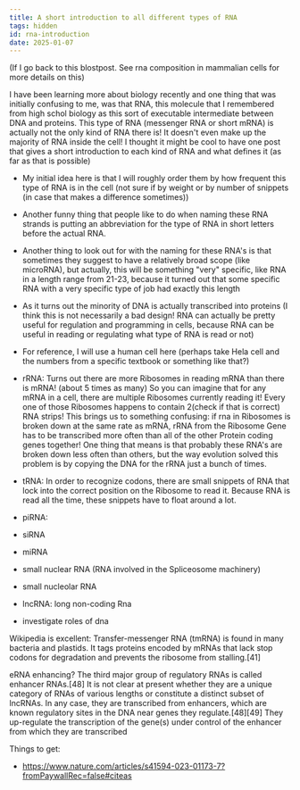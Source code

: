 ```yaml
---
title: A short introduction to all different types of RNA
tags: hidden
id: rna-introduction
date: 2025-01-07
---
```


(If I go back to this blostpost. See rna composition in mammalian cells for more details on this)

I have been learning more about biology recently and one thing that was initially confusing to me, was that RNA, this molecule that I remembered from high schol biology as this sort of executable intermediate between DNA and proteins. This type of RNA (messenger RNA or short mRNA) is actually not the only kind of RNA there is! It doesn't even make up the majority of RNA inside the cell! I thought it might be cool to have one post that gives a short introduction to each kind of RNA and what defines it (as far as that is possible)

- My initial idea here is that I will roughly order them by how frequent this type of RNA is in the cell (not sure if by weight or by number of snippets (in case that makes a difference sometimes))
- Another funny thing that people like to do when naming these RNA strands is putting an abbreviation for the type of RNA in short letters before the actual RNA. 
- Another thing to look out for with the naming for these RNA's is that sometimes they suggest to have a relatively broad scope (like microRNA), but actually, this will be something "very" specific, like RNA in a length range from 21-23, because it turned out that some specific RNA with a very specific type of job had exactly this length
- As it turns out the minority of DNA is actually transcribed into proteins (I think this is not necessarily a bad design! RNA can actually be pretty useful for regulation and programming in cells, because RNA can be useful in reading or regulating what type of RNA is read or not)
- For reference, I will use a human cell here (perhaps take Hela cell and the numbers from a specific textbook or something like that?)

- rRNA: Turns out there are more Ribosomes in  reading mRNA than there is mRNA! (about 5 times as many) So you can imagine that for any mRNA in a cell, there are multiple Ribosomes currently reading it! Every one of those Ribosomes happens to contain 2(check if that is correct) RNA strips! This brings us to something confusing: if rna in Ribosomes is broken down at the same rate as mRNA, rRNA from the Ribosome Gene has to be transcribed more often than all of the other Protein coding genes together! One thing that means is that probably these RNA's are broken down less often than others, but the way evolution solved this problem is by copying the DNA for the rRNA just a bunch of times.
- tRNA: In order to recognize codons, there are small snippets of RNA that lock into the correct position on the Ribosome to read it. Because RNA is read all the time, these snippets have to float around a lot.
- piRNA: 
- siRNA
- miRNA
- small nuclear RNA (RNA involved in the Spliceosome machinery)
- small nucleolar RNA
- lncRNA: long non-coding Rna
- investigate roles of dna

Wikipedia is excellent:
Transfer-messenger RNA (tmRNA) is found in many bacteria and plastids. It tags proteins encoded by mRNAs that lack stop codons for degradation and prevents the ribosome from stalling.[41] 


eRNA enhancing?
The third major group of regulatory RNAs is called enhancer RNAs.[48]  It is not clear at present whether they are a unique category of RNAs of various lengths or constitute a distinct subset of lncRNAs.  In any case, they are transcribed from enhancers, which are known regulatory sites in the DNA near genes they regulate.[48][49]  They up-regulate the transcription of the gene(s) under control of the enhancer from which they are transcribed



Things to get: 
- https://www.nature.com/articles/s41594-023-01173-7?fromPaywallRec=false#citeas
